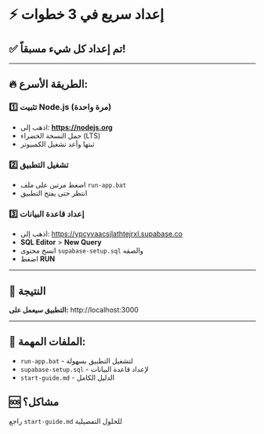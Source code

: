 # ⚡ إعداد سريع في 3 خطوات

## ✅ تم إعداد كل شيء مسبقاً!

---

## 🔥 الطريقة الأسرع:

### 1️⃣ **تثبيت Node.js** (مرة واحدة)
- اذهب إلى: **https://nodejs.org**
- حمل النسخة الخضراء (LTS)  
- ثبتها وأعد تشغيل الكمبيوتر

### 2️⃣ **تشغيل التطبيق**
- اضغط مرتين على ملف `run-app.bat`
- انتظر حتى يفتح التطبيق

### 3️⃣ **إعداد قاعدة البيانات**
- اذهب إلى: https://ypcyvaacsjlathtejrxl.supabase.co
- **SQL Editor** > **New Query**
- انسخ محتوى `supabase-setup.sql` والصقه
- اضغط **RUN**

---

## 🎉 النتيجة
**التطبيق سيعمل على:** http://localhost:3000

---

## 📁 الملفات المهمة:
- `run-app.bat` - لتشغيل التطبيق بسهولة
- `supabase-setup.sql` - لإعداد قاعدة البيانات  
- `start-guide.md` - الدليل الكامل

## 🆘 مشاكل؟
راجع `start-guide.md` للحلول التفصيلية 